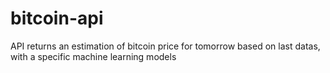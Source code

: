 # bitcoin-api
API returns an estimation of bitcoin price for tomorrow based on last datas, with a specific machine learning models
